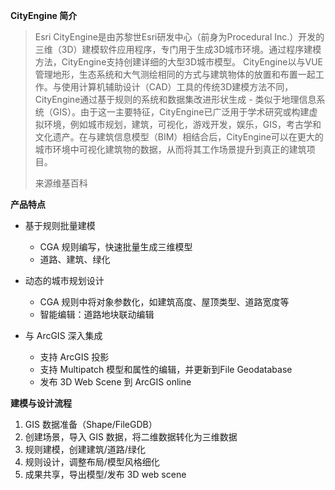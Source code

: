 **CityEngine 简介**
> Esri CityEngine是由苏黎世Esri研发中心（前身为Procedural Inc.）开发的三维（3D）建模软件应用程序，专门用于生成3D城市环境。通过程序建模方法，CityEngine支持创建详细的大型3D城市模型。 CityEngine以与VUE管理地形，生态系统和大气测绘相同的方式与建筑物体的放置和布置一起工作。与使用计算机辅助设计（CAD）工具的传统3D建模方法不同，CityEngine通过基于规则的系统和数据集改进形状生成 - 类似于地理信息系统（GIS）。由于这一主要特征，CityEngine已广泛用于学术研究或构建虚拟环境，例如城市规划，建筑，可视化，游戏开发，娱乐，GIS，考古学和文化遗产。在与建筑信息模型（BIM）相结合后，CityEngine可以在更大的城市环境中可视化建筑物的数据，从而将其工作场景提升到真正的建筑项目。
>
> 来源维基百科

**产品特点**

* 基于规则批量建模

  * CGA 规则编写，快速批量生成三维模型
  * 道路、建筑、绿化

* 动态的城市规划设计

  * CGA 规则中将对象参数化，如建筑高度、屋顶类型、道路宽度等
  * 智能编辑：道路地块联动编辑

* 与 ArcGIS 深入集成

  * 支持 ArcGIS 投影
  * 支持 Multipatch 模型和属性的编辑，并更新到File Geodatabase
  * 发布 3D Web Scene 到 ArcGIS online
  
**建模与设计流程**

1. GIS 数据准备（Shape/FileGDB）
2. 创建场景，导入 GIS 数据，将二维数据转化为三维数据
3. 规则建模，创建建筑/道路/绿化
4. 规则设计，调整布局/模型风格细化
5. 成果共享，导出模型/发布 3D web scene

